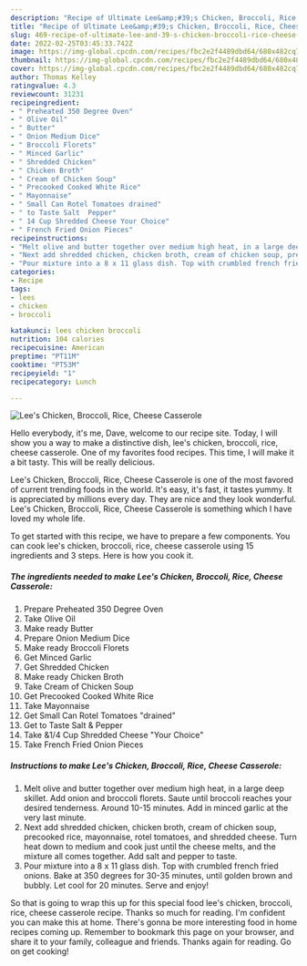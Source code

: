 ```yaml
---
description: "Recipe of Ultimate Lee&amp;#39;s Chicken, Broccoli, Rice, Cheese Casserole"
title: "Recipe of Ultimate Lee&amp;#39;s Chicken, Broccoli, Rice, Cheese Casserole"
slug: 469-recipe-of-ultimate-lee-and-39-s-chicken-broccoli-rice-cheese-casserole
date: 2022-02-25T03:45:33.742Z
image: https://img-global.cpcdn.com/recipes/fbc2e2f4489dbd64/680x482cq70/lees-chicken-broccoli-rice-cheese-casserole-recipe-main-photo.jpg
thumbnail: https://img-global.cpcdn.com/recipes/fbc2e2f4489dbd64/680x482cq70/lees-chicken-broccoli-rice-cheese-casserole-recipe-main-photo.jpg
cover: https://img-global.cpcdn.com/recipes/fbc2e2f4489dbd64/680x482cq70/lees-chicken-broccoli-rice-cheese-casserole-recipe-main-photo.jpg
author: Thomas Kelley
ratingvalue: 4.3
reviewcount: 31231
recipeingredient:
- " Preheated 350 Degree Oven"
- " Olive Oil"
- " Butter"
- " Onion Medium Dice"
- " Broccoli Florets"
- " Minced Garlic"
- " Shredded Chicken"
- " Chicken Broth"
- " Cream of Chicken Soup"
- " Precooked Cooked White Rice"
- " Mayonnaise"
- " Small Can Rotel Tomatoes drained"
- " to Taste Salt  Pepper"
- " 14 Cup Shredded Cheese Your Choice"
- " French Fried Onion Pieces"
recipeinstructions:
- "Melt olive and butter together over medium high heat, in a large deep skillet. Add onion and broccoli florets. Saute until broccoli reaches your desired tenderness. Around 10-15 minutes. Add in minced garlic at the very last minute."
- "Next add shredded chicken, chicken broth, cream of chicken soup, precooked rice, mayonnaise, rotel tomatoes, and shredded cheese. Turn heat down to medium and cook just until the cheese melts, and the mixture all comes together. Add salt and pepper to taste."
- "Pour mixture into a 8 x 11 glass dish. Top with crumbled french fried onions. Bake at 350 degrees for 30-35 minutes, until golden brown and bubbly. Let cool for 20 minutes. Serve and enjoy!"
categories:
- Recipe
tags:
- lees
- chicken
- broccoli

katakunci: lees chicken broccoli 
nutrition: 104 calories
recipecuisine: American
preptime: "PT11M"
cooktime: "PT53M"
recipeyield: "1"
recipecategory: Lunch

---
```



![Lee&#39;s Chicken, Broccoli, Rice, Cheese Casserole](https://img-global.cpcdn.com/recipes/fbc2e2f4489dbd64/680x482cq70/lees-chicken-broccoli-rice-cheese-casserole-recipe-main-photo.jpg)

Hello everybody, it's me, Dave, welcome to our recipe site. Today, I will show you a way to make a distinctive dish, lee&#39;s chicken, broccoli, rice, cheese casserole. One of my favorites food recipes. This time, I will make it a bit tasty. This will be really delicious.

Lee&#39;s Chicken, Broccoli, Rice, Cheese Casserole is one of the most favored of current trending foods in the world. It's easy, it's fast, it tastes yummy. It is appreciated by millions every day. They are nice and they look wonderful. Lee&#39;s Chicken, Broccoli, Rice, Cheese Casserole is something which I have loved my whole life.




To get started with this recipe, we have to prepare a few components. You can cook lee&#39;s chicken, broccoli, rice, cheese casserole using 15 ingredients and 3 steps. Here is how you cook it.

<!--inarticleads1-->

##### The ingredients needed to make Lee&#39;s Chicken, Broccoli, Rice, Cheese Casserole:

1. Prepare  Preheated 350 Degree Oven
1. Take  Olive Oil
1. Make ready  Butter
1. Prepare  Onion Medium Dice
1. Make ready  Broccoli Florets
1. Get  Minced Garlic
1. Get  Shredded Chicken
1. Make ready  Chicken Broth
1. Take  Cream of Chicken Soup
1. Get  Precooked Cooked White Rice
1. Take  Mayonnaise
1. Get  Small Can Rotel Tomatoes &#34;drained&#34;
1. Get  to Taste Salt &amp; Pepper
1. Take  &amp;1/4 Cup Shredded Cheese &#34;Your Choice&#34;
1. Take  French Fried Onion Pieces




<!--inarticleads2-->

##### Instructions to make Lee&#39;s Chicken, Broccoli, Rice, Cheese Casserole:

1. Melt olive and butter together over medium high heat, in a large deep skillet. Add onion and broccoli florets. Saute until broccoli reaches your desired tenderness. Around 10-15 minutes. Add in minced garlic at the very last minute.
1. Next add shredded chicken, chicken broth, cream of chicken soup, precooked rice, mayonnaise, rotel tomatoes, and shredded cheese. Turn heat down to medium and cook just until the cheese melts, and the mixture all comes together. Add salt and pepper to taste.
1. Pour mixture into a 8 x 11 glass dish. Top with crumbled french fried onions. Bake at 350 degrees for 30-35 minutes, until golden brown and bubbly. Let cool for 20 minutes. Serve and enjoy!




So that is going to wrap this up for this special food lee&#39;s chicken, broccoli, rice, cheese casserole recipe. Thanks so much for reading. I'm confident you can make this at home. There's gonna be more interesting food in home recipes coming up. Remember to bookmark this page on your browser, and share it to your family, colleague and friends. Thanks again for reading. Go on get cooking!
